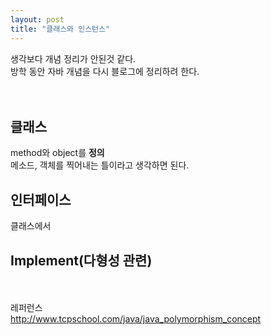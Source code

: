 ```yaml
---
layout: post
title: "클래스와 인스턴스"
---
```


생각보다 개념 정리가 안된것 같다.  
방학 동안 자바 개념을 다시 블로그에 정리하려 한다.  
<br><br>

## 클래스
method와 object를 <b>정의</b>  
메소드, 객체를 찍어내는 틀이라고 생각하면 된다.  

## 인터페이스
클래스에서 

## Implement(다형성 관련)

<br><br>
레퍼런스  
http://www.tcpschool.com/java/java_polymorphism_concept
